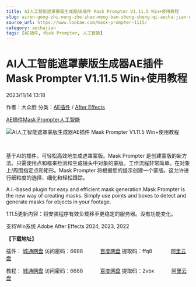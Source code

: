```yaml
---
title: AI人工智能遮罩蒙版生成器AE插件 Mask Prompter V1.11.5 Win+使用教程
slug: airen-gong-zhi-neng-zhe-zhao-meng-ban-sheng-cheng-qi-aecha-jian-mask-prompter-v1-11-5-win-shi-yong-jiao-cheng
source_url: https://www.lookae.com/mask-prompter-1115/
category: aechajian
tags: [AE插件, Mask Prompter, 人工智能]
---
```

# AI人工智能遮罩蒙版生成器AE插件 Mask Prompter V1.11.5 Win+使用教程

2023/11/14 13:18

作者：大众脸
分类：[AE插件](https://www.lookae.com/after-effects/aechajian/) / [After Effects](https://www.lookae.com/after-effects/)

[AE插件](https://www.lookae.com/tag/ae%e6%8f%92%e4%bb%b6/)[Mask Prompter](https://www.lookae.com/tag/mask-prompter/)[人工智能](https://www.lookae.com/tag/%e4%ba%ba%e5%b7%a5%e6%99%ba%e8%83%bd/)

![AI人工智能遮罩蒙版生成器AE插件 Mask Prompter V1.11.5 Win+使用教程](https://www.lookae.com/wp-content/uploads/2023/05/Mask-Prompter.jpg "AI人工智能遮罩蒙版生成器AE插件 Mask Prompter V1.11.5 Win+使用教程-LookAE.com")

[﻿](https://cloud.video.taobao.com//play/u/705956171/p/1/e/6/t/1/411928442711.mp4)

基于AI的插件，可轻松高效地生成遮罩蒙版。Mask Prompter 是创建蒙版的新方法。只需使用点和框来检测和生成镜头中对象的蒙版。工作流程非常简单。在对象上/周围指定点和矩形。Mask Prompter 将根据您的提示创建一个蒙版。这允许进行细粒度的选择、细化和轻松跟踪。

A.I.-based plugin for easy and efficient mask generation.Mask Prompter is the new way of creating masks. Simply use points and boxes to detect and generate masks for objects in your footage.

1.11.5更新内容：将安装程序有效负载移至更稳定的服务器。没有功能变化。

支持Win系统 Adobe After Effects 2024, 2023, 2022

**【下载地址】**

插件： [城通网盘](https://url70.ctfile.com/f/2827370-974953525-437b38?p=4431) 访问密码：6688            [百度网盘](https://pan.baidu.com/s/1FdFqQDePlckDgyJaXGocfQ?pwd=ffq8) 提取码：ffq8             [阿里云盘](https://www.aliyundrive.com/s/GE8zUTCGb1X)

教程： [城通网盘](https://url70.ctfile.com/f/2827370-926557887-95a34f?p=4431) 访问密码：6688            [百度网盘](https://pan.baidu.com/s/1X1-fgr0Akp5GzQIwmbJ2Yw?pwd=2vbx) 提取码：2vbx            [阿里云盘](https://www.aliyundrive.com/s/PtcaDWoGWb7)

